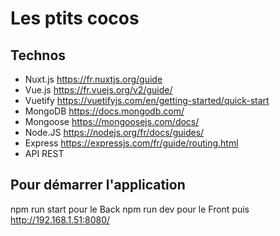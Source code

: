 # Les ptits cocos


## Technos

 - Nuxt.js https://fr.nuxtjs.org/guide
 - Vue.js https://fr.vuejs.org/v2/guide/
 - Vuetify https://vuetifyjs.com/en/getting-started/quick-start
 - MongoDB https://docs.mongodb.com/
 - Mongoose https://mongoosejs.com/docs/
 - Node.JS https://nodejs.org/fr/docs/guides/
 - Express https://expressjs.com/fr/guide/routing.html
 - API REST


## Pour démarrer l'application

npm run start pour le Back
npm run dev pour le Front puis http://192.168.1.51:8080/
<!--stackedit_data:
eyJoaXN0b3J5IjpbNzIwMTg2MzMxLDE3NzEyMzYxNjJdfQ==
-->
